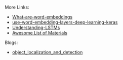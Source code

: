 More Links:

- [What-are-word-embeddings](https://machinelearningmastery.com/what-are-word-embeddings/)
- [use-word-embedding-layers-deep-learning-keras](https://machinelearningmastery.com/use-word-embedding-layers-deep-learning-keras/)
- [Understanding-LSTMs](https://colah.github.io/posts/2015-08-Understanding-LSTMs/)
- [Awesome List of Materials](https://bitbucket.capgroup.com/projects/DC/repos/accounts-statements/pull-requests/85/overview)

Blogs:
- [object_localization_and_detection](https://leonardoaraujosantos.gitbooks.io/artificial-inteligence/content/object_localization_and_detection.html)
